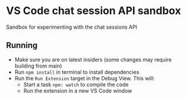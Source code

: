 # VS Code chat session API sandbox

Sandbox for experimenting with the chat sessions API

## Running

- Make sure you are on latest insiders (some changes may require building from main)
- Run `npm install` in terminal to install dependencies
- Run the `Run Extension` target in the Debug View. This will:
	- Start a task `npm: watch` to compile the code
	- Run the extension in a new VS Code window
